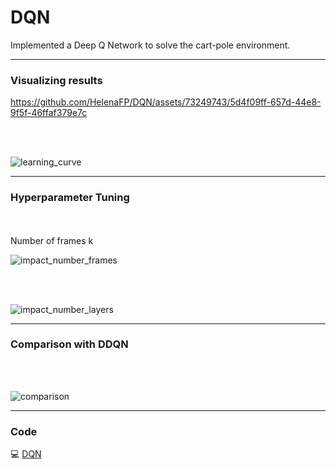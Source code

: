 # DQN
 Implemented a Deep Q Network to solve the cart-pole environment.

---
### Visualizing results

https://github.com/HelenaFP/DQN/assets/73249743/5d4f09ff-657d-44e8-9f5f-46ffaf379e7c

<br/>
<br/>

![learning_curve](https://github.com/HelenaFP/DQN/assets/73249743/f43a065d-c8f9-482d-8a46-6c71c3180fdd)

---
### Hyperparameter Tuning
<br/>
<br/>
Number of frames k

![impact_number_frames](https://github.com/HelenaFP/DQN/assets/73249743/1088cf4e-a7ee-4b83-a810-199fb5d9b130)

<br/>
<br/>

![impact_number_layers](https://github.com/HelenaFP/DQN/assets/73249743/8508f796-ad24-43bd-9889-f3efd09923dd)

---
### Comparison with DDQN
<br/>
<br/>

![comparison](https://github.com/HelenaFP/DQN/assets/73249743/72ebe487-cca6-4330-9298-de7fa368078d)


---
### Code

💻 [DQN](https://nbviewer.jupyter.org/github/HelenaFP/DQN/blob/main/coursework2.ipynb)<br/>
